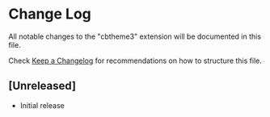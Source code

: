 # Change Log

All notable changes to the "cbtheme3" extension will be documented in this file.

Check [Keep a Changelog](http://keepachangelog.com/) for recommendations on how to structure this file.

## [Unreleased]

- Initial release
